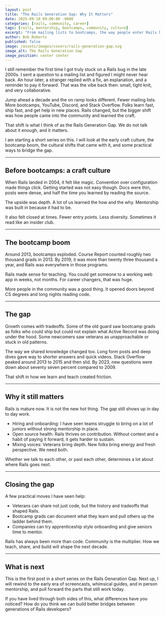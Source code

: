 ```yaml
---
layout: post
title: "The Rails Generation Gap: Why It Matters"
date: 2025-09-10 09:00:00 -0600
categories: [rails, community, career]
tags: [rails, mentorship, bootcamps, community, culture]
excerpt: "From mailing lists to bootcamps, the way people enter Rails has changed. That shift affects how we hire, mentor, and build."
author: Bob Roberts
published: false
image: /assets/images/covers/rails-generation-gap.svg
image_alt: The Rails Generation Gap
image_position: center center
---
```


I still remember the first time I got truly stuck on a Rails bug in the late 2000s. I sent a question to a mailing list and figured I might never hear back. An hour later, a stranger replied with a fix, an explanation, and a reminder to pay it forward. That was the vibe back then: small, tight knit, and very collaborative.

Jump ahead a decade and the on ramp looks different. Fewer mailing lists. More bootcamps, YouTube, Discord, and Stack Overflow. Folks learn fast, ship fast, and get help in new places. Rails changed, but the bigger shift was how people came into the community and learned the craft.

That shift is what I think of as the Rails Generation Gap. We do not talk about it enough, and it matters.

I am starting a short series on this. I will look at the early craft culture, the bootcamp boom, the cultural shifts that came with it, and some practical ways to bridge the gap.

---

## Before bootcamps: a craft culture

When Rails landed in 2004, it felt like magic. Convention over configuration made things click. Getting started was not easy though. Docs were thin, posts were dense, and half the time you learned by reading the source.

The upside was depth. A lot of us learned the how and the why. Mentorship was built in because it had to be.

It also felt closed at times. Fewer entry points. Less diversity. Sometimes it read like an insider club.

---

## The bootcamp boom

Around 2013, bootcamps exploded. Course Report counted roughly two thousand grads in 2013. By 2019, it was more than twenty three thousand a year, and Rails was everywhere in those programs.

Rails made sense for teaching. You could get someone to a working web app in weeks, not months. For career changers, that was huge.

More people in the community was a good thing. It opened doors beyond CS degrees and long nights reading code.

---

## The gap

Growth comes with tradeoffs. Some of the old guard saw bootcamp grads as folks who could ship but could not explain what Active Record was doing under the hood. Some newcomers saw veterans as unapproachable or stuck in old patterns.

The way we shared knowledge changed too. Long form posts and deep dives gave way to shorter answers and quick videos. Stack Overflow peaked around 2013 to 2015 and then slid. By 2023, new questions were down about seventy seven percent compared to 2009.

That shift in how we learn and teach created friction.

---

## Why it still matters

Rails is mature now. It is not the new hot thing. The gap still shows up in day to day work.

- Hiring and onboarding: I have seen teams struggle to bring on a lot of juniors without strong mentorship in place.
- Open source health: Rails thrives on contribution. Without context and a habit of paying it forward, it gets harder to sustain.
- Mixing voices: Veterans bring depth. New folks bring energy and fresh perspective. We need both.

Whether we talk to each other, or past each other, determines a lot about where Rails goes next.

---

## Closing the gap

A few practical moves I have seen help:

- Veterans can share not just code, but the history and tradeoffs that shaped Rails.
- Bootcamp grads can document what they learn and pull others up the ladder behind them.
- Companies can try apprenticeship style onboarding and give seniors time to mentor.

Rails has always been more than code. Community is the multiplier. How we teach, share, and build will shape the next decade.

---

## What is next

This is the first post in a short series on the Rails Generation Gap. Next up, I will rewind to the early era of screencasts, whimsical guides, and in person mentorship, and pull forward the parts that still work today.

If you have lived through both sides of this, what differences have you noticed? How do you think we can build better bridges between generations of Rails developers?

